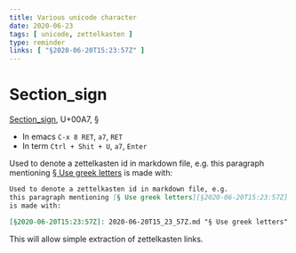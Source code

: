 ```yaml
---
title: Various unicode character
date: 2020-06-23
tags: [ unicode, zettelkasten ]
type: reminder
links: [ "§2020-06-20T15:23:57Z" ]
---
```


[Section_sign]: https://en.wikipedia.org/wiki/Section_sign "wikipedia.org"

# Section_sign

[Section_sign][], U+00A7, §

- In emacs `C-x 8 RET`, `a7`, `RET`
- In term `Ctrl + Shit + U`, `a7`, `Enter`

Used to denote a zettelkasten id in markdown file, e.g.
this paragraph mentioning [§ Use greek letters][§2020-06-20T15:23:57Z]
is made with:

[§2020-06-20T15:23:57Z]: 2020-06-20T15_23_57Z.md "§ Use greek letters"

```markdown
Used to denote a zettelkasten id in markdown file, e.g.
this paragraph mentioning [§ Use greek letters][§2020-06-20T15:23:57Z]
is made with:

[§2020-06-20T15:23:57Z]: 2020-06-20T15_23_57Z.md "§ Use greek letters"
```

This will allow simple extraction of zettelkasten links.
